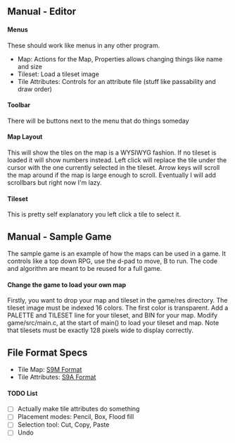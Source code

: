 ## Manual - Editor

#### Menus
These should work like menus in any other program.
 - Map: Actions for the Map, Properties allows changing things like name and size
 - Tileset: Load a tileset image
 - Tile Attributes: Controls for an attribute file (stuff like passability and draw order)

#### Toolbar
There will be buttons next to the menu that do things someday

#### Map Layout
This will show the tiles on the map is a WYSIWYG fashion. 
If no tileset is loaded it will show numbers instead.
Left click will replace the tile under the cursor with the one currently selected in the tileset.
Arrow keys will scroll the map around if the map is large enough to scroll.
Eventually I will add scrollbars but right now I'm lazy.

#### Tileset
This is pretty self explanatory you left click a tile to select it.

## Manual - Sample Game
The sample game is an example of how the maps can be used in a game.
It controls like a top down RPG, use the d-pad to move, B to run.
The code and algorithm are meant to be reused for a full game.

#### Change the game to load your own map
Firstly, you want to drop your map and tileset in the game/res directory.
The tileset image must be indexed 16 colors. The first color is transparent.
Add a PALETTE and TILESET line for your tileset, and BIN for your map.
Modify game/src/main.c, at the start of main() to load your tileset and map.
Note that tilesets must be exactly 128 pixels wide to display correctly.

## File Format Specs
 - Tile Map: [S9M Format](S9M_SPEC.md)
 - Tile Attributes: [S9A Format](S9A_SPEC.md)

#### TODO List
 - [ ] Actually make tile attributes do something
 - [ ] Placement modes: Pencil, Box, Flood fill
 - [ ] Selection tool: Cut, Copy, Paste
 - [ ] Undo
